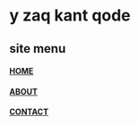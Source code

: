 <html>
  <head>
    <title>ABOUT</title>
  </head>
<body>
  <h1>y zaq kant qode</h1>
  <h2><b>site menu</b></h2>
  <h4><a href="index.html">HOME</a></h4>
  <h4><a href="about.html">ABOUT</a></h4>
  <h4><a href="contact.html">CONTACT</a></h4>
  
</body>
  
  
  
  
</html>
